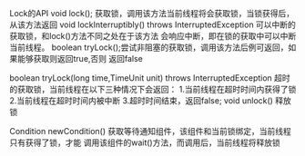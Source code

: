 Lock的API
void lock(); 获取锁，调用该方法当前线程将会获取锁，当锁获得后，从该方法返回
void lockInterruptibly() throws InterruptedException 可以中断的获取锁，和lock()方法不同之处在于该方法
会响应中断，即在锁的获取中可以中断当前线程。
boolean tryLock();尝试非阻塞的获取锁，调用该方法后例可返回，如果能够获取则返回true,否则
返回false

boolean tryLock(long time,TimeUnit unit) throws InterruptedException 
超时的获取锁，当前线程在以下三种情况下会返回：
1.当前线程在超时时间内获得了锁
2.当前线程在超时时间内被中断
3.超时时间结束，返回false;
void unlock() 释放锁

Condition newCondition() 获取等待通知组件，该组件和当前锁绑定，当前线程只有获得了锁，才能
调用该组件的wait()方法，而调用后，当前线程将释放锁



